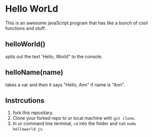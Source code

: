 # Hello WorLd

This is an awesome javaScript program that has like a bunch of cool functions and stuff. 

## helloWorld()

spits out the text 'Hello, World" to the console.

## helloName(name)

takes a var and then it says "Hello, Ann" if name is "Ann".

## Instrcutions

1. fork this repositary.
3. Clone your forked repo to ur local machine with `git clone`.
4. In ur command line terminal, `cd` into the folder and run `node helloworld.js`.
